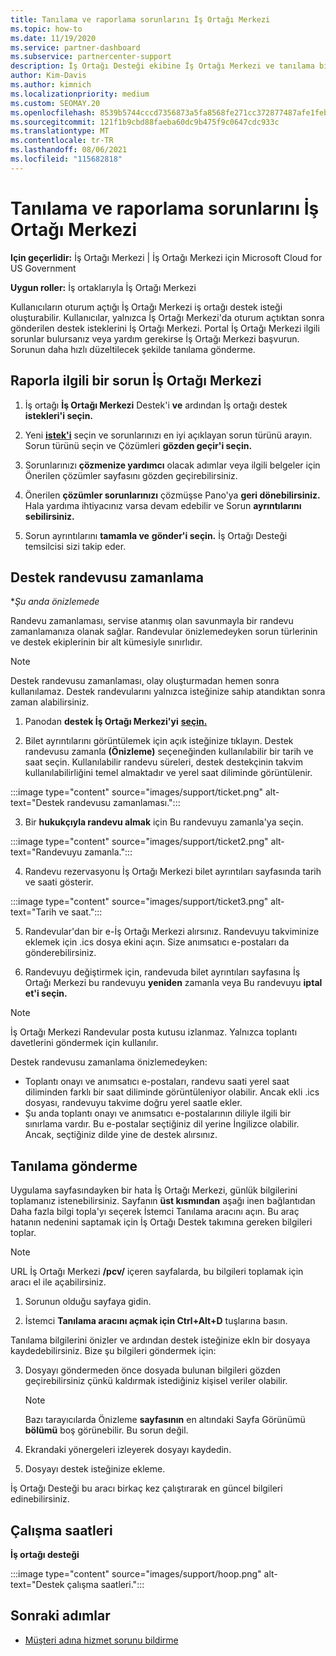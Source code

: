 ```yaml
---
title: Tanılama ve raporlama sorunlarını İş Ortağı Merkezi
ms.topic: how-to
ms.date: 11/19/2020
ms.service: partner-dashboard
ms.subservice: partnercenter-support
description: İş Ortağı Desteği ekibine İş Ortağı Merkezi ve tanılama bilgilerini toplama hakkında bilgi edinebilirsiniz.
author: Kim-Davis
ms.author: kimnich
ms.localizationpriority: medium
ms.custom: SEOMAY.20
ms.openlocfilehash: 8539b5744cccd7356873a5fa8568fe271cc372877487afe1febe9290ed1e70ac
ms.sourcegitcommit: 121f1b9cbd88faeba60dc9b475f9c0647cdc933c
ms.translationtype: MT
ms.contentlocale: tr-TR
ms.lasthandoff: 08/06/2021
ms.locfileid: "115682818"
---
```

# <a name="collecting-diagnostics-and-reporting-problems-in-partner-center"></a>Tanılama ve raporlama sorunlarını İş Ortağı Merkezi

**Için geçerlidir:** İş Ortağı Merkezi | İş Ortağı Merkezi için Microsoft Cloud for US Government

**Uygun roller:** İş ortaklarıyla İş Ortağı Merkezi

Kullanıcıların oturum açtığı İş Ortağı Merkezi iş ortağı destek isteği oluşturabilir. Kullanıcılar, yalnızca İş Ortağı Merkezi'da oturum açtıktan sonra gönderilen destek isteklerini İş Ortağı Merkezi.
Portal İş Ortağı Merkezi ilgili sorunlar bulursanız veya yardım gerekirse İş Ortağı Merkezi başvurun. Sorunun daha hızlı düzeltilecek şekilde tanılama gönderme. 

## <a name="report-a-problem-with-the-partner-center"></a>Raporla ilgili bir sorun İş Ortağı Merkezi

1. İş ortağı **İş Ortağı Merkezi** Destek'i **ve** ardından İş ortağı destek **istekleri'i seçin.**

2. Yeni **[istek'i](https://partner.microsoft.com/dashboard/support/servicerequests/create)** seçin ve sorunlarınızı en iyi açıklayan sorun türünü arayın. Sorun türünü seçin ve Çözümleri **gözden geçir'i seçin.**

3. Sorunlarınızı **çözmenize yardımcı** olacak adımlar veya ilgili belgeler için Önerilen çözümler sayfasını gözden geçirebilirsiniz.

4. Önerilen **çözümler sorunlarınızı** çözmüşse Pano'ya **geri dönebilirsiniz.** Hala yardıma ihtiyacınız varsa devam edebilir ve Sorun **ayrıntılarını sebilirsiniz.**

5. Sorun ayrıntılarını **tamamla ve** **gönder'i seçin.** İş Ortağı Desteği temsilcisi sizi takip eder.

## <a name="schedule-a-support-appointment"></a>Destek randevusu zamanlama 

**Şu anda önizlemede*

Randevu zamanlaması, servise atanmış olan savunmayla bir randevu zamanlamanıza olanak sağlar.  Randevular önizlemedeyken sorun türlerinin ve destek ekiplerinin bir alt kümesiyle sınırlıdır.  

   > [!NOTE]
   > Destek randevusu zamanlaması, olay oluşturmadan hemen sonra kullanılamaz. Destek randevularını yalnızca isteğinize sahip atandıktan sonra zaman alabilirsiniz.   

1. Panodan **destek İş Ortağı Merkezi'yi** **[seçin.](https://partner.microsoft.com/dashboard/support/servicerequests)** 

2. Bilet ayrıntılarını görüntülemek için açık isteğinize tıklayın. Destek randevusu zamanla **(Önizleme)** seçeneğinden kullanılabilir bir tarih ve saat seçin. Kullanılabilir randevu süreleri, destek destekçinin takvim kullanılabilirliğini temel almaktadır ve yerel saat diliminde görüntülenir.

:::image type="content" source="images/support/ticket.png" alt-text="Destek randevusu zamanlaması.":::

3. Bir **hukukçıyla randevu almak** için Bu randevuyu zamanla'ya seçin.

:::image type="content" source="images/support/ticket2.png" alt-text="Randevuyu zamanla.":::

4. Randevu rezervasyonu İş Ortağı Merkezi bilet ayrıntıları sayfasında tarih ve saati gösterir.

:::image type="content" source="images/support/ticket3.png" alt-text="Tarih ve saat.":::

5.  Randevular'dan bir e-İş Ortağı Merkezi alırsınız. Randevuyu takviminize eklemek için .ics dosya ekini açın. Size anımsatıcı e-postaları da gönderebilirsiniz. 

6.  Randevuyu değiştirmek için, randevuda bilet ayrıntıları sayfasına İş Ortağı Merkezi bu randevuyu **yeniden** zamanla veya Bu randevuyu **iptal et'i seçin.** 

   > [!NOTE]
   > İş Ortağı Merkezi Randevular posta kutusu izlanmaz. Yalnızca toplantı davetlerini göndermek için kullanılır.   
   
Destek randevusu zamanlama önizlemedeyken:
- Toplantı onayı ve anımsatıcı e-postaları, randevu saati yerel saat diliminden farklı bir saat diliminde görüntüleniyor olabilir.  Ancak ekli .ics dosyası, randevuyu takvime doğru yerel saatle ekler. 
- Şu anda toplantı onayı ve anımsatıcı e-postalarının diliyle ilgili bir sınırlama vardır.  Bu e-postalar seçtiğiniz dil yerine İngilizce olabilir.  Ancak, seçtiğiniz dilde yine de destek alırsınız.

## <a name="send-diagnostics"></a>Tanılama gönderme

Uygulama sayfasındayken bir hata İş Ortağı Merkezi, günlük bilgilerini toplamanız istenebilirsiniz. Sayfanın **üst kısmından** aşağı inen bağlantıdan Daha fazla bilgi topla'yı seçerek İstemci Tanılama aracını açın. Bu araç hatanın nedenini saptamak için İş Ortağı Destek takımına gereken bilgileri toplar. 

>[!NOTE]
>URL İş Ortağı Merkezi **/pcv/** içeren sayfalarda, bu bilgileri toplamak için aracı el ile açabilirsiniz.

1. Sorunun olduğu sayfaya gidin.

2. İstemci **Tanılama aracını açmak için Ctrl+Alt+D** tuşlarına basın.

Tanılama bilgilerini önizler ve ardından destek isteğinize ekln bir dosyaya kaydedebilirsiniz. Bize şu bilgileri göndermek için:

3. Dosyayı göndermeden önce dosyada bulunan bilgileri gözden geçirebilirsiniz çünkü kaldırmak istediğiniz kişisel veriler olabilir.

   > [!NOTE]
    >Bazı tarayıcılarda Önizleme **sayfasının** en altındaki Sayfa Görünümü **bölümü** boş görünebilir. Bu sorun değil.

4. Ekrandaki yönergeleri izleyerek dosyayı kaydedin.

5. Dosyayı destek isteğinize ekleme.

İş Ortağı Desteği bu aracı birkaç kez çalıştırarak en güncel bilgileri edinebilirsiniz.

## <a name="hours-of-operation"></a>Çalışma saatleri

**İş ortağı desteği**

:::image type="content" source="images/support/hoop.png" alt-text="Destek çalışma saatleri.":::


## <a name="next-steps"></a>Sonraki adımlar

- [Müşteri adına hizmet sorunu bildirme](report-problems-on-behalf-of-a-customer.md)
